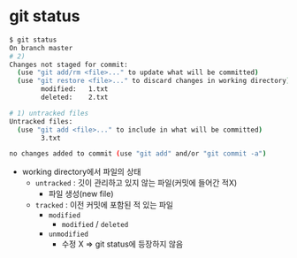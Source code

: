 # git status

```bash
$ git status
On branch master
# 2)
Changes not staged for commit:
  (use "git add/rm <file>..." to update what will be committed)
  (use "git restore <file>..." to discard changes in working directory)
        modified:   1.txt
        deleted:    2.txt

# 1) untracked files
Untracked files:
  (use "git add <file>..." to include in what will be committed)
        3.txt

no changes added to commit (use "git add" and/or "git commit -a")
```

* working directory에서 파일의 상태
  * `untracked` : 깃이 관리하고 있지 않는 파일(커밋에 들어간 적X)
    * 파일 생성(new file)
  * `tracked` : 이전 커밋에 포함된 적 있는 파일
    * `modified` 
      * `modified` / `deleted` 
    * `unmodified`
      * 수정 X => git status에 등장하지 않음